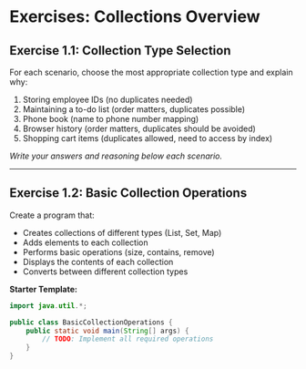# Exercises: Collections Overview

## Exercise 1.1: Collection Type Selection
For each scenario, choose the most appropriate collection type and explain why:
1. Storing employee IDs (no duplicates needed)
2. Maintaining a to-do list (order matters, duplicates possible)
3. Phone book (name to phone number mapping)
4. Browser history (order matters, duplicates should be avoided)
5. Shopping cart items (duplicates allowed, need to access by index)

*Write your answers and reasoning below each scenario.*

---

## Exercise 1.2: Basic Collection Operations
Create a program that:
- Creates collections of different types (List, Set, Map)
- Adds elements to each collection
- Performs basic operations (size, contains, remove)
- Displays the contents of each collection
- Converts between different collection types

**Starter Template:**
```java
import java.util.*;

public class BasicCollectionOperations {
    public static void main(String[] args) {
        // TODO: Implement all required operations
    }
} 